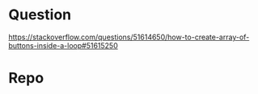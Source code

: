 # Question
https://stackoverflow.com/questions/51614650/how-to-create-array-of-buttons-inside-a-loop#51615250

# Repo
